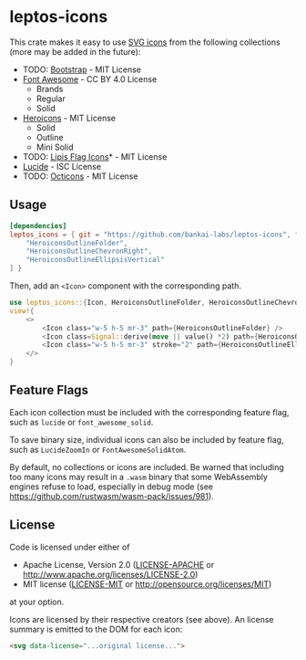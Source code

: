 # leptos-icons
This crate makes it easy to use [SVG icons](#) from the following collections (more may be added in the future):

- TODO: [Bootstrap](https://icons.getbootstrap.com/) - MIT License
- [Font Awesome](https://fontawesome.com/icons) - CC BY 4.0 License
  - Brands
  - Regular
  - Solid
- [Heroicons](https://github.com/tailwindlabs/heroicons) - MIT License
  - Solid
  - Outline
  - Mini Solid
- TODO: [Lipis Flag Icons](https://github.com/lipis/flag-icons)* - MIT License
- [Lucide](https://github.com/lucide-icons/lucide) - ISC License
- TODO: [Octicons](https://primer.style/octicons/) - MIT License

## Usage

<!--Use the [gallery]() to find icons you like, and add them as feature flags.-->

```toml
[dependencies]
leptos_icons = { git = "https://github.com/bankai-labs/leptos-icons", features = [
    "HeroiconsOutlineFolder",
    "HeroiconsOutlineChevronRight",
    "HeroiconsOutlineEllipsisVertical"
] }
```

Then, add an `<Icon>` component with the corresponding path.

```rust
use leptos_icons::{Icon, HeroiconsOutlineFolder, HeroiconsOutlineChevronRight, HeroiconsOutlineEllipsisVertical};
view!{
    <>
        <Icon class="w-5 h-5 mr-3" path={HeroiconsOutlineFolder} />
        <Icon class=Signal::derive(move || value() *2) path={HeroiconsOutlineChevronRight} />
        <Icon class="w-5 h-5 mr-3" stroke="2" path={HeroiconsOutlineEllipsisVertical} />
    </>
}
```

## Feature Flags

Each icon collection must be included with the corresponding feature flag, such as `lucide` or `font_awesome_solid`.

To save binary size, individual icons can also be included by feature flag, such as `LucideZoomIn` or `FontAwesomeSolidAtom`.

By default, no collections or icons are included. Be warned that including too many icons may result in a `.wasm` binary
that some WebAssembly engines refuse to load, especially in debug mode (see https://github.com/rustwasm/wasm-pack/issues/981).

## License

Code is licensed under either of

 * Apache License, Version 2.0
   ([LICENSE-APACHE](LICENSE-APACHE) or http://www.apache.org/licenses/LICENSE-2.0)
 * MIT license
   ([LICENSE-MIT](LICENSE-MIT) or http://opensource.org/licenses/MIT)

at your option.

Icons are licensed by their respective creators (see above). An license summary is emitted to the DOM for each icon:
```html
<svg data-license="...original license...">
```
